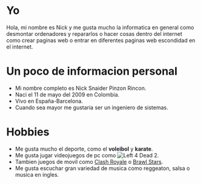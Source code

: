 # Yo
Hola, mi nombre es Nick y me gusta mucho la informatica en general como desmontar ordenadores y repararlos o hacer cosas dentro del internet como crear paginas web o entrar en diferentes paginas web escondidad en el internet.
# Un poco de informacion personal
- Mi nombre completo es Nick Snaider Pinzon Rincon.
- Naci el 11 de mayo del 2009 en Colombia.
- Vivo en España-Barcelona.
- Cuando sea mayor me gustaria ser un ingeniero de sistemas.
# Hobbies
- Me gusta mucho el deporte, como el **voleibol** y **karate**.
- Me gusta jugar videojuegos de pc como ![Left 4 Dead 2](https://i.ytimg.com/vi/4c9jHdn8b1I/hq720.jpg?sqp=-oaymwEhCK4FEIIDSFryq4qpAxMIARUAAAAAGAElAADIQj0AgKJD&rs=AOn4CLDkzpRge_5ejh_fQbb5ZNDoG_htRw).
- Tambien juegos de movil como [Clash Royale](https://play.google.com/store/apps/details?id=com.supercell.clashroyale&hl=es&pli=1) o [Brawl Stars](https://play.google.com/store/apps/details?id=com.supercell.brawlstars&hl=es).
- Me gusta escuchar gran variedad de musica como reggeaton, salsa o musica en ingles.  
